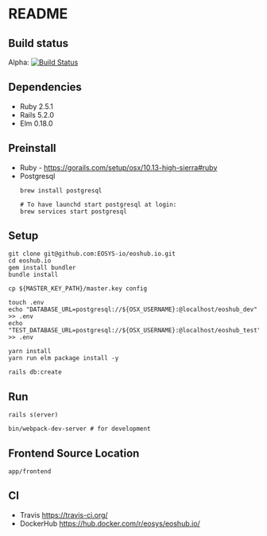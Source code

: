 # README

## Build status
Alpha: [![Build Status](https://travis-ci.org/EOSYS-io/eoshub.io.svg?branch=alpha)](https://travis-ci.org/EOSYS-io/eoshub.io)

## Dependencies
- Ruby 2.5.1
- Rails 5.2.0
- Elm 0.18.0

## Preinstall
- Ruby - https://gorails.com/setup/osx/10.13-high-sierra#ruby
- Postgresql
  ```
  brew install postgresql

  # To have launchd start postgresql at login:
  brew services start postgresql
  ```

## Setup
```
git clone git@github.com:EOSYS-io/eoshub.io.git
cd eoshub.io
gem install bundler
bundle install

cp ${MASTER_KEY_PATH}/master.key config

touch .env
echo "DATABASE_URL=postgresql://${OSX_USERNAME}:@localhost/eoshub_dev" >> .env
echo "TEST_DATABASE_URL=postgresql://${OSX_USERNAME}:@localhost/eoshub_test" >> .env
  
yarn install
yarn run elm package install -y
  
rails db:create
```

## Run
```
rails s(erver)
```
```
bin/webpack-dev-server # for development
```

## Frontend Source Location
```
app/frontend
```
## CI
- Travis https://travis-ci.org/
- DockerHub https://hub.docker.com/r/eosys/eoshub.io/
